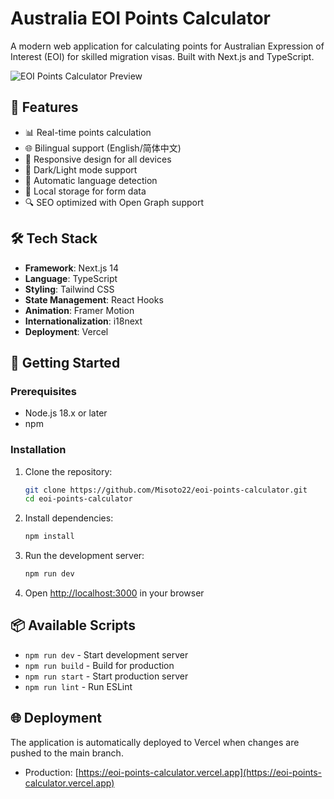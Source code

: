 # Australia EOI Points Calculator

A modern web application for calculating points for Australian Expression of Interest (EOI) for skilled migration visas. Built with Next.js and TypeScript.

![EOI Points Calculator Preview](/images/desktop-preview.jpeg)

## 🌟 Features

- 📊 Real-time points calculation
- 🌐 Bilingual support (English/简体中文)
- 📱 Responsive design for all devices
- 🎨 Dark/Light mode support
- 🔄 Automatic language detection
- 💾 Local storage for form data
- 🔍 SEO optimized with Open Graph support

## 🛠️ Tech Stack

- **Framework**: Next.js 14
- **Language**: TypeScript
- **Styling**: Tailwind CSS
- **State Management**: React Hooks
- **Animation**: Framer Motion
- **Internationalization**: i18next
- **Deployment**: Vercel

## 🚀 Getting Started

### Prerequisites

- Node.js 18.x or later
- npm

### Installation

1. Clone the repository:
   ```bash
   git clone https://github.com/Misoto22/eoi-points-calculator.git
   cd eoi-points-calculator
   ```

2. Install dependencies:
   ```bash
   npm install
   ```

3. Run the development server:
   ```bash
   npm run dev
   ```

4. Open [http://localhost:3000](http://localhost:3000) in your browser

## 📦 Available Scripts

- `npm run dev` - Start development server
- `npm run build` - Build for production
- `npm run start` - Start production server
- `npm run lint` - Run ESLint

## 🌐 Deployment

The application is automatically deployed to Vercel when changes are pushed to the main branch.

- Production: [https://eoi-points-calculator.vercel.app](https://eoi-points-calculator.vercel.app)
